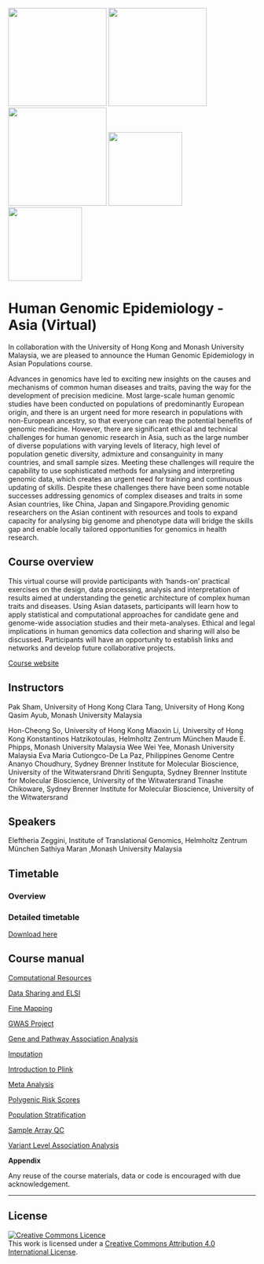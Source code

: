 <img src="https://coursesandconferences.wellcomeconnectingscience.org/wp-content/themes/wcc_courses_and_conferences/dist/assets/svg/logo.svg" width="200" height="200">  <img src="https://www.hku.hk/assets/img/hku-logo.svg" width="200" height="200">  <img src="https://www.monash.edu.my/__data/assets/git_bridge/0006/509343/deploy/mysource_files/monash-logo-mono.svg" width="200" height="200">  <img src="https://github.com/WCSCourses/HumanGenEpi/blob/main/images/UP%20seal.png" width="150" height="150"> <img src="https://github.com/WCSCourses/HumanGenEpi/blob/main/images/SBIMB%20Logo%202015.png" width="150" height="150">



# Human Genomic Epidemiology - Asia (Virtual)


In collaboration with the University of Hong Kong and Monash University Malaysia, we are pleased to announce the Human Genomic Epidemiology in Asian Populations course.

Advances in genomics have led to exciting new insights on the causes and mechanisms of common human diseases and traits, paving the way for the development of precision medicine. Most large-scale human genomic studies have been conducted on populations of predominantly European origin, and there is an urgent need for more research in populations with non-European ancestry, so that everyone can reap the potential benefits of genomic medicine. However, there are significant ethical and technical challenges for human genomic research in Asia, such as the large number of diverse populations with varying levels of literacy, high level of population genetic diversity, admixture and consanguinity in many countries, and small sample sizes. Meeting these challenges will require the capability to use sophisticated methods for analysing and interpreting genomic data, which creates an urgent need for training and continuous updating of skills. Despite these challenges there have been some notable successes addressing genomics of complex diseases and traits in some Asian countries, like China, Japan and Singapore.Providing genomic researchers on the Asian continent with resources and tools to expand capacity for analysing big genome and phenotype data will bridge the skills gap and enable locally tailored opportunities for genomics in health research.





   


## Course overview
This virtual course will provide participants with ‘hands-on’ practical exercises on the design, data processing, analysis and interpretation of results aimed at understanding the genetic architecture of complex human traits and  diseases. Using Asian datasets, participants will learn how to apply statistical and computational approaches for candidate gene and genome-wide association studies and their meta-analyses. Ethical and legal implications in human genomics data collection and sharing will also be discussed. Participants will have an opportunity to establish links and networks and develop future collaborative projects.

[Course website](https://coursesandconferences.wellcomeconnectingscience.org/event/human-genomic-epidemiology-asia-virtual-20220613/)

## Instructors

Pak Sham, University of Hong Kong
Clara Tang, University of Hong Kong
Qasim Ayub, Monash University Malaysia

Hon-Cheong So, University of Hong Kong
Miaoxin Li, University of Hong Kong
Konstantinos Hatzikotoulas, Helmholtz Zentrum München
Maude E. Phipps, Monash University Malaysia
Wee Wei Yee, Monash University Malaysia
Eva Maria Cutiongco-De La Paz, Philippines Genome Centre
Ananyo Choudhury, Sydney Brenner Institute for Molecular Bioscience, University of the Witwatersrand
Dhriti Sengupta, Sydney Brenner Institute for Molecular Bioscience, University of the Witwatersrand
Tinashe Chikoware, Sydney Brenner Institute for Molecular Bioscience, University of the Witwatersrand

## Speakers

Eleftheria Zeggini, Institute of Translational Genomics, Helmholtz Zentrum München
Sathiya Maran ,Monash University Malaysia

## Timetable
### Overview


### Detailed timetable
[Download here]()


## Course manual
<a href="https://github.com/WCSCourses/HumanGenEpi/blob/main/manuals/Computational_resources/module_base.md" target="blank">Computational Resources</a>

<a href="https://github.com/WCSCourses/HumanGenEpi/blob/main/manuals/Data_sharing_and_ELSI/module_base.md" target="_blank">Data Sharing and ELSI</a>

<a href="https://github.com/WCSCourses/HumanGenEpi/blob/main/manuals/Fine_mapping/Day4_Finemapping_manual.pdf" target="_blank">Fine Mapping</a>
                                                                                                                             
<a href="https://github.com/WCSCourses/HumanGenEpi/blob/main/manuals/GWAS_project/module_base.md" target="_blank">GWAS Project</a>

<a href="https://github.com/WCSCourses/HumanGenEpi/blob/main/manuals/Gene_and_pathway_association_analysis/module_base.md" target="_blank">Gene and Pathway Association Analysis</a>

<a href="https://github.com/WCSCourses/HumanGenEpi/blob/main/manuals/Imputation/Day3_Imputation_manual.pdf" target="_blank">Imputation</a>

<a href="https://github.com/WCSCourses/HumanGenEpi/blob/main/manuals/Introduction_to_data_formats/Introduction-to-PLINK.md" target="_blank">Introduction to Plink</a>

<a href="https://github.com/WCSCourses/HumanGenEpi/blob/main/manuals/Meta_analysis/module_base.md" target="_blank">Meta Analysis</a>

<a href="https://github.com/WCSCourses/HumanGenEpi/blob/main/manuals/Polygenic_risk_scores/PRS.md" target="_blank">Polygenic Risk Scores</a>

<a href="https://github.com/WCSCourses/HumanGenEpi/blob/main/manuals/Population_stratification/Day3_Popstructure_manual.pdf" target="_blank">Population Stratification</a>

<a href="https://github.com/WCSCourses/HumanGenEpi/blob/main/manuals/Sample_array_QC/Sample_array_QC.md" target="_blank">Sample Array QC</a>
                                                                                                                       
<a href="https://github.com/WCSCourses/HumanGenEpi/blob/main/manuals/Variant-level_association_analysis/module_base.md" target="_blank">Variant Level Association Analysis</a>                                                                                                                       



**Appendix**  




Any reuse of the course materials, data or code is encouraged with due acknowledgement.

******
## License
<a rel="license" href="http://creativecommons.org/licenses/by/4.0/"><img alt="Creative Commons Licence" style="border-width:0" src="https://i.creativecommons.org/l/by/4.0/88x31.png" /></a><br />This work is licensed under a <a rel="license" href="http://creativecommons.org/licenses/by/4.0/">Creative Commons Attribution 4.0 International License</a>.

